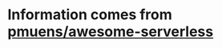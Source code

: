 # Information comes from [pmuens/awesome-serverless](https://github.com/pmuens/awesome-serverless)

